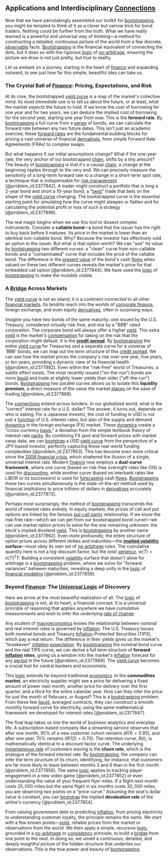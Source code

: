 ## Applications and Interdisciplinary [Connections](@article_id:193345)

Now that we have painstakingly assembled our toolkit for [bootstrapping](@article_id:138344), you might be tempted to think of it as a clever but narrow trick for bond traders. Nothing could be further from the truth. What we have really learned is a powerful and universal way of thinking—a method for constructing a detailed, continuous picture of the world from a few discrete, [observable](@article_id:198505) facts. [Bootstrapping](@article_id:138344) is the financial equivalent of connecting the dots, but it does so with the rigorous [logic](@article_id:266330) of [no-arbitrage](@article_id:147028), ensuring the picture we draw is not just pretty, but true to reality.

Let us embark on a journey, starting in the heart of [finance](@article_id:144433) and expanding outward, to see just how far this simple, beautiful idea can take us.

### The Crystal Ball of [Finance](@article_id:144433): Pricing, Expectations, and Risk

At its core, the bootstrapped [yield curve](@article_id:140159) is a map of the market's collective mind. Its most immediate use is to tell us about the future, or at least, what the market *expects* the future to hold. If we know the cost of borrowing for one year and for two years, we can deduce the implied cost of borrowing for the second year, starting one year from now. This is the **forward rate**. By [bootstrapping](@article_id:138344) a full curve from a [series](@article_id:260342) of bonds, we can calculate the forward rate between any two future dates. This isn't just an academic exercise; these [forward rates](@article_id:143597) are the fundamental building blocks for pricing a vast universe of financial [derivatives](@article_id:165970), from simple Forward Rate Agreements (FRAs) to complex swaps.

But what happens if our initial assumptions change? What if the one-year rate, the very anchor of our bootstrapped [chain](@article_id:267135), shifts by a tiny amount? The beauty of [bootstrapping](@article_id:138344) is that it's a causal [chain](@article_id:267135); a change at the beginning ripples through to the very end. We can precisely measure the sensitivity of a long-term forward rate to a change in a short-term spot rate, a technique that is indispensable for [risk management](@article_id:140788) [@problem_id:2377842]. A trader might construct a portfolio that is long a 2-year bond and short a 10-year bond, a "[twist](@article_id:199796)" trade that bets on the shape of the [yield curve](@article_id:140159) changing. The bootstrapped curve is the essential starting point for simulating how the curve might steepen or flatten and for calculating the potential profit or loss of such a strategy [@problem_id:2377899].

The real magic begins when we use this tool to dissect complex instruments. Consider a **callable bond**—a bond that the issuer has the right to buy back before it matures. Its price in the market is lower than an identical non-callable bond. Why? Because the investor has effectively sold an option to the issuer. But what is that option worth? We can "see" its value by [bootstrapping](@article_id:138344) two different curves: a "clean" curve from non-callable bonds and a "contaminated" curve that includes the price of the callable bond. The difference in the [present value](@article_id:140669) of the bond's cash [flows](@article_id:161297) when valued on these two different curves reveals the market's price for that embedded call option [@problem_id:2377844]. We have used the [logic](@article_id:266330) of [bootstrapping](@article_id:138344) to make the invisible visible.

### A [Bridge](@article_id:264840) Across Markets

The [yield curve](@article_id:140159) is not an island; it is a continent connected to all other [financial markets](@article_id:142343). Its tendrils reach into the worlds of [corporate finance](@article_id:147202), foreign exchange, and even equity [derivatives](@article_id:165970), often in surprising ways.

Imagine you have two bonds of the same maturity: one issued by the U.S. Treasury, considered virtually risk-free, and one by a "BBB" rated corporation. The corporate bond will always offer a higher [yield](@article_id:197199). This extra [yield](@article_id:197199) is the market's [compensation](@article_id:193636) for taking on the risk that the corporation might default. It is the **[credit spread](@article_id:145099)**. By [bootstrapping](@article_id:138344) the entire [yield curve](@article_id:140159) for Treasuries and a separate curve for a universe of 'BBB' bonds, we can map out the term structure of this [credit spread](@article_id:145099). We can see how the market prices the company's risk over one year, five years, or ten years, providing a dynamic view of its financial health [@problem_id:2377882]. Even within the "risk-free" world of Treasuries, a subtle effect exists. The most recently issued ("on-the-run") bonds are more [liquid](@article_id:158884) and trade at slightly lower yields than older ("off-the-run") bonds. [Bootstrapping](@article_id:138344) two parallel curves allows us to isolate this **liquidity premium**, a direct measure of the value the market [places](@article_id:187379) on the ease of trading [@problem_id:2377868].

The [connections](@article_id:193345) extend across borders. In our globalized world, what is the "correct" interest rate for a U.S. dollar? The answer, it turns out, depends on who is asking. For a Japanese investor, the cost of funding in USD is not just a [function](@article_id:141001) of U.S. interest rates, but also of the supply and demand [dynamics](@article_id:163910) in the foreign exchange (FX) market. These [dynamics](@article_id:163910) create a "cross-currency [basis](@article_id:155813)," a deviation from the simple textbook theory of interest rate [parity](@article_id:140431). By combining FX spot and forward prices with market swap data, we can [bootstrap](@article_id:164954) a USD [yield curve](@article_id:140159) from the perspective of a JPY-based investor, perfectly capturing these real-world funding complexities [@problem_id:2377853]. This has become even more critical since the [2008 financial crisis](@article_id:142694), which shattered the illusion of a single, universal interest rate. Modern [finance](@article_id:144433) now employs a **dual-curve framework**, where one curve (based on risk-free overnight rates like OIS) is used for [discounting](@article_id:138676), while another curve (based on interbank rates like LIBOR or its successors) is used for [forecasting](@article_id:145712) cash [flows](@article_id:161297). [Bootstrapping](@article_id:138344) these two curves simultaneously is the state-of-the-art method used by financial institutions to price trillions of dollars in [derivatives](@article_id:165970) accurately [@problem_id:2377873].

Perhaps most surprisingly, the *method* of [bootstrapping](@article_id:138344) transcends the world of interest rates entirely. In equity markets, the prices of call and put options are linked by the famous [put-call parity](@article_id:136258) relationship. If we know the risk-free rate—which we can get from our bootstrapped bond curve!—we can use market option prices to solve for the one remaining unknown: the stock's implied dividend [yield](@article_id:197199). This is [bootstrapping](@article_id:138344) by another name [@problem_id:2377862]. Even more profoundly, the entire structure of option prices across different strikes and maturities—the **[implied volatility](@article_id:141648) surface**—must obey its own set of [no-arbitrage](@article_id:147028) rules. The cumulative quantity here is not a log-discount factor, but the *total [variance](@article_id:148683)*, $w(T) = \sigma(T)^2 T$. Building a consistent [volatility](@article_id:266358) surface that doesn't allow for arbitrage is a [bootstrapping](@article_id:138344) problem, where we solve for "forward variances" between maturities, revealing a deep unity in the [logic](@article_id:266330) of [financial modeling](@article_id:144827) [@problem_id:2377859].

### Beyond [Finance](@article_id:144433): The [Universal Logic](@article_id:174787) of Discovery

Here we arrive at the most beautiful realization of all. The [logic](@article_id:266330) of [bootstrapping](@article_id:138344) is not, at its heart, a financial concept. It is a universal principle of reasoning that applies anywhere we have cumulative measurements and wish to infer the underlying [rate of change](@article_id:158276).

Any student of [macroeconomics](@article_id:146501) knows the relationship between nominal and real interest rates is governed by [inflation](@article_id:160710). The U.S. Treasury issues both nominal bonds and Treasury [Inflation](@article_id:160710)-Protected Securities (TIPS), which pay a real return. The difference in their yields gives us the market's "breakeven" [inflation](@article_id:160710) [expectation](@article_id:262281). By [bootstrapping](@article_id:138344) the nominal bond curve and the real TIPS curve, we can derive a full term structure of **forward [inflation](@article_id:160710) rates**, giving us a window into the market's [inflation](@article_id:160710) forecast for any [period](@article_id:169165) in the future [@problem_id:2377889]. The [yield curve](@article_id:140159) becomes a crucial tool for central bankers and economists.

This [logic](@article_id:266330) extends far beyond traditional [economics](@article_id:271560). In the **commodities market**, an electricity supplier might see a price for delivering a fixed amount of power next month, another price for delivery over the first quarter, and a third for the entire calendar year. How can they infer the price for just the month of February, or August? This is a [bootstrapping](@article_id:138344) problem. From these few [liquid](@article_id:158884), averaged contracts, they can construct a smooth monthly forward curve for electricity, using the same mathematical framework we developed for interest rates [@problem_id:2377847].

The final leap takes us into the world of business analytics and everyday life. A subscription-based company like a streaming service observes that after one month, $95\%$ of a new customer cohort remains ($R(1)=0.95$), and after one year, $70\%$ remains ($R(12)=0.70$). The retention curve, $R(t)$, is mathematically identical to a discount factor curve. The underlying [instantaneous rate](@article_id:182487) of customers leaving is the **churn rate**, which is the analogue of the forward interest rate. By [bootstrapping](@article_id:138344), the company can infer the term structure of its churn, identifying, for instance, that customers are far more likely to leave between months 3 and 6 than in the first month [@problem_id:2377856]. The same [logic](@article_id:266330) applies to tracking player engagement in a new video game [@problem_id:2377852] or even understanding the value of your frequent flyer miles. If a flight next month costs $25,000$ miles but the same flight in six months costs $30,000$ miles, you are observing two points on a "price curve." Assuming the seat's dollar value is constant, you can [bootstrap](@article_id:164954) the implied **devaluation rate** of the airline's currency [@problem_id:2377854].

From valuing government debt to predicting [inflation](@article_id:160710), from pricing electricity to understanding customer loyalty, the principle remains the same. We start with a few known points—[solid](@article_id:159039), reliable prices from the market or observations from the world. We then apply a simple, recursive [logic](@article_id:266330), grounded in a [no-arbitrage](@article_id:147028) or [consistency](@article_id:151946) principle, to build a [bridge](@article_id:264840) from one point to the next. In doing so, we unveil a continuous, detailed, and deeply insightful picture of the hidden structure that underlies our observations. This is the true power and beauty of [bootstrapping](@article_id:138344).